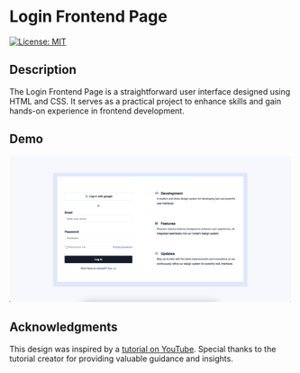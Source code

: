 # Login Frontend Page

[![License: MIT](https://img.shields.io/badge/License-MIT-blue.svg)](https://opensource.org/licenses/MIT)

## Description

The Login Frontend Page is a straightforward user interface designed using HTML and CSS. It serves as a practical project to enhance skills and gain hands-on experience in frontend development.

## Demo

<img src="images/demo.png" alt="Login page demo" width="500"/>

## Acknowledgments
This design was inspired by a [tutorial on YouTube](https://www.youtube.com/watch?v=zJSY8tbf_ys&ab_channel=freeCodeCamp.org). Special thanks to the tutorial creator for providing valuable guidance and insights.

